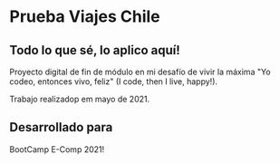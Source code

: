 # Prueba Viajes Chile

## Todo lo que sé, lo aplico aquí!

Proyecto digital de fin de módulo en mi desafío de vivir la máxima "Yo codeo, entonces vivo, feliz" (I code, then I live, happy!).

Trabajo realizadop em mayo de 2021.

## Desarrollado para
BootCamp E-Comp 2021!
